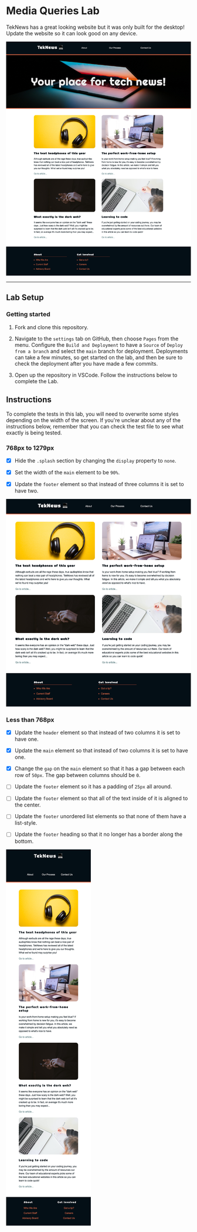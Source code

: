 # Media Queries Lab

TekNews has a great looking website but it was only built for the desktop! Update the website so it can look good on any device.

![Wide default view](./assets/wide-view.png)

---

## Lab Setup

### Getting started

1. Fork and clone this repository.

1. Navigate to the `settings` tab on GitHub, then choose `Pages` from the menu. Configure the `Build and Deployment` to have a `Source` of `Deploy from a branch` and select the `main` branch for deployment. Deployments can take a few minutes, so get started on the lab, and then be sure to check the deployment after you have made a few commits.

1. Open up the repository in VSCode. Follow the instructions below to complete the Lab.

## Instructions

To complete the tests in this lab, you will need to overwrite some styles depending on the width of the screen. If you're unclear about any of the instructions below, remember that you can check the test file to see what exactly is being tested.

### 768px to 1279px

- [x] Hide the `.splash` section by changing the `display` property to `none`.

- [x] Set the width of the `main` element to be `90%`.
- [x] Update the `footer` element so that instead of three columns it is set to have two.

![Medium view](./assets/medium-view.png)

### Less than 768px

- [x] Update the `header` element so that instead of two columns it is set to have one.

- [x] Update the `main` element so that instead of two columns it is set to have one.

- [x] Change the `gap` on the `main` element so that it has a gap between each row of `50px`. The gap between columns should be `0`.

- [ ] Update the `footer` element so it has a padding of `25px` all around.
- [ ] Update the `footer` element so that all of the text inside of it is aligned to the center.
- [ ] Update the `footer` unordered list elements so that none of them have a list-style.
- [ ] Update the `footer` heading so that it no longer has a border along the bottom.

![Narrow view](./assets/narrow-view.png)
